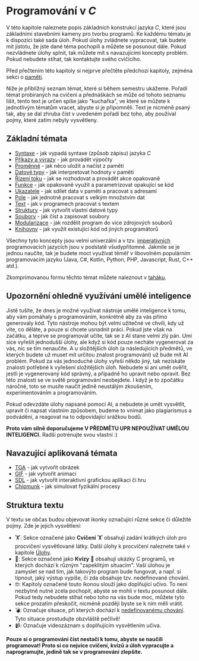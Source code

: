 # Programování v *C*
V této kapitole naleznete popis základních konstrukcí jazyka *C*, které jsou základními
stavebními kameny pro tvorbu programů. Ke každému tématu je k dispozici také sada úloh. Pokud úlohy
zvládnete vypracovat, tak budete mít jistotu, že jste dané téma pochopili a můžete se posunout dále.
Pokud nezvládnete úlohy splnit, tak můžete mít s navazujícími koncepty problém. Pokud nebudete
stíhat, tak kontaktujte svého cvičícího.

Před přečtením této kapitoly si nejprve přečtěte předchozí kapitoly, zejména sekci o
[paměti](../uvod/pamet.md).

Níže je přibližný seznam témat, které si během semestru ukážeme. Pořadí témat probíraných na cvičení
a přednáškách se může od tohoto seznamu lišit, tento text je určen spíše jako "kuchařka", ve které
se můžete k jednotlivým tématům vracet, abyste si je připomněli. Text je nicméně psaný tak, aby se
dal zhruba číst v uvedeném pořadí bez toho, aby používal pojmy, které zatím nebyly vysvětleny.

## Základní témata

- [Syntaxe](syntaxe.md) - jak vypadá syntaxe (způsob zápisu) jazyka *C*
- [Příkazy a výrazy](prikazy_vyrazy.md) - jak provádět výpočty
- [Proměnné](promenne/promenne.md) - jak něco uložit a načíst z paměti
- [Datové typy](datove_typy/datove_typy.md) - jak interpretovat hodnoty v paměti
- [Řízení toku](rizeni_toku/rizeni_toku.md) - jak se rozhodovat a provádět akce opakovaně
- [Funkce](funkce/funkce.md) - jak opakovaně využít a parametrizovat opakující se kód
- [Ukazatele](prace_s_pameti/ukazatele.md) - jak sdílet data v paměti a pracovat s adresami
- [Pole](pole/pole.md) - jak jednotně pracovat s velkým množstvím dat
- [Text](text/text.md) - jak v programech pracovat s textem
- [Struktury](struktury/vlastni_datove_typy.md) - jak vytvořit vlastní datové typy
- [Soubory](soubory/soubory.md) - jak číst a zapisovat soubory
- [Modularizace](modularizace/modularizace.md) - jak rozdělit program do více zdrojových souborů
- [Knihovny](modularizace/knihovny.md) - jak využít existující kód od jiných programátorů

Všechny tyto koncepty jsou velmi univerzální a v
tzv. [imperativních](https://cs.wikipedia.org/wiki/Imperativn%C3%AD_programov%C3%A1n%C3%AD)
programovacích jazycích jsou v podstatě všudypřítomné. Jakmile se je jednou naučíte, tak je budete
moct využívat téměř v libovolném populárním programovacím jazyku (Java, C#, Kotlin, Python, PHP,
Javascript, Rust, C++ atd.).

Zkomprimovanou formu těchto témat můžete naleznout v [taháku](../ruzne/tahak.md).

## Upozornění ohledně využívání umělé inteligence
Jistě tušíte, že dnes je možné využívat nástroje umělé inteligence k tomu, aby vám pomáhaly s programováním, konkrétně
aby za vás přímo generovaly kód. Tyto nástroje mohou být velmi užitečné ve chvíli, kdy už víte, co děláte, a pouze si
chcete usnadnit práci. Pokud jste však na začátku, a teprve se programovat učíte, tak se z AI stane velmi zlý pán.
Umí sice vyřešit jednodušší úlohy, ale když si kód pouze necháte vygenerovat za vás, nic se tím nenaučíte. A u složitějších úloh (a následujících
předmětů, ve kterých budete už muset mít určitou znalost programování) už bude mít AI problém. Pokud za vás jednoduché úlohy
vyřeší někdo jiný, tak nezískáte znalosti potřebné k vyřešení složitějších úloh. Nebudete si ani umět ověřit, jestli je
vygenerovaný kód správný, a případně ho upravit nebo opravit. Bez této znalosti se ve světě programování neobejdete. I když
je to zpočátku náročné, toto se musíte naučit jedině neustálým zkoušením, experimentováním a programováním.

Pokud odevzdáte úlohy napsané pomocí AI, a nebudete je umět vysvětlit, upravit či napsat vlastním způsobem, budeme to vnímat
jako plagiarismus a podvádění, a reagovat na to odpovídající srážkou bodů.

**Proto vám silně doporučujeme V PŘEDMĚTU UPR NEPOUŽÍVAT UMĚLOU INTELIGENCI.** Radši potrénujte svou vlastní :)

## Navazující aplikovaná témata

- [TGA](aplikovane_ulohy/tga.md) - jak vytvořit obrázek
- [GIF](aplikovane_ulohy/gif.md) - jak vytvořit animaci
- [SDL](aplikovane_ulohy/sdl.md) - jak vytvořit interaktivní grafickou aplikaci či hru
- [Chipmunk](aplikovane_ulohy/chipmunk.md) - jak simulovat fyzikální procesy

## Struktura textu
V textu se občas budou objevovat ikonky označující různé sekce či důležité pojmy. Zde je jejich vysvětlení:
- 🏋: Sekce označené jako **Cvičení** 🏋 obsahují zadání krátkých úloh pro procvičení vysvětlované látky. Další úlohy k
procvičení naleznete také v kapitole [Úlohy](../ulohy/ulohy.md).
- 🤔: Sekce označené jako **Kvízy** 🤔 obsahují ukázky C programů, ve kterých dochází k různým "zapeklitým situacím".
Vaší úlohou je zamyslet se nad tím, jak takovýto program bude fungovat, a např. si tipnout, jaký výstup vypíše,
či zda obsahuje tzv. nedefinované chování.
- 🤓: Kapitoly označené touto ikonou slouží jako doplňující učivo. To není nezbytně nutné zcela pochopit, abyste se mohli
v textu posunout dále. Pokud tedy nebudete stíhat nebo toho na vás bude moc, můžete tyto sekce prozatím přeskočit, nicméně
později byste se k nim měli vrátit.
- 💣: Označuje situace, při kterých dochází k [nedefinovanému chování](../ruzne/nedefinovane_chovani.md). Tyto situace
prostudujte obzvláště pečlivě!
- 📹: Označuje videozáznam s doplňujícím vysvětlením učiva.

**Pouze si o programování číst nestačí k tomu, abyste se naučili programovat! Proto si co nejvíce cvičení, kvízů a úloh
vypracujte a naprogramujte, jedině tak se v programování zlepšíte.**
